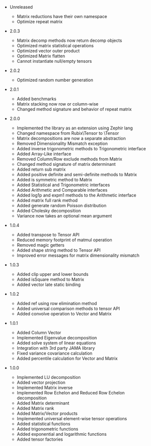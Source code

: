 - Unreleased
    - Matrix reductions have their own namespace
    - Optimize repeat matrix

- 2.0.3
    - Matrix decomp methods now return decomp objects
    - Optimized matrix statistical operations
    - Optimized vector outer product
    - Optimized Matrix flatten
    - Cannot instantiate null/empty tensors

- 2.0.2
    - Optimized random number generation

- 2.0.1
    - Added benchmarks
    - Matrix stacking now row or column-wise
    - Changed method signature and behavior of repeat matrix

- 2.0.0
    - Implemented the library as an extension using Zephir lang
    - Changed namespace from Rubix\Tensor to \Tensor
    - Matrix decompositions are now a separate abstraction
    - Removed Dimensionality Mismatch exception
    - Added inverse trigonometric methods to Trigonometric interface
    - Added Array-Like interface
    - Removed Column/Row exclude methods from Matrix
    - Changed method signature of matrix determinant
    - Added return sub matrix
    - Added positive definite and semi-definite methods to Matrix
    - Added is symmetric method to Matrix
    - Added Statistical and Trigonometric interfaces
    - Added Arithmetic and Comparable interfaces
    - Added log1p and expm1 methods to the Arithmetic interface
    - Added matrix full rank method
    - Added generate random Poisson distribution
    - Added Cholesky decomposition
    - Variance now takes an optional mean argument

- 1.0.4
    - Added transpose to Tensor API
    - Reduced memory footprint of matmul operation
    - Removed magic getters
    - Added shape string method to Tensor API
    - Improved error messages for matrix dimensionality mismatch

- 1.0.3
    - Added clip upper and lower bounds
    - Added isSquare method to Matrix
    - Added vector late static binding

- 1.0.2
    - Added ref using row elimination method
    - Added universal comparison methods to tensor API
    - Added convolve operation to Vector and Matrix

- 1.0.1
    - Added Column Vector
    - Implemented Eigenvalue decomposition
    - Added solve system of linear equations
    - Integration with 3rd party JAMA library
    - Fixed variance covariance calculation
    - Added percentile calculation for Vector and Matrix

- 1.0.0
    - Implemented LU decomposition
    - Added vector projection
    - Implemented Matrix inverse
    - Implemented Row Echelon and Reduced Row Echelon decomposition
    - Added Matrix determinant
    - Added Matrix rank
    - Added Matrix/Vector products
    - Implemented universal element-wise tensor operations
    - Added statistical functions
    - Added trigonometric functions
    - Added exponential and logarithmic functions
    - Added tensor factories

